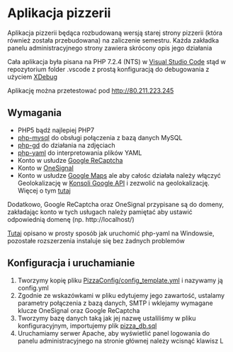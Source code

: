 # Aplikacja pizzerii
Aplikacja pizzerii będąca rozbudowaną wersją starej strony pizzerii (która również została przebudowana) na zaliczenie semestru. Każda zakładka panelu administracyjnego strony zawiera skrócony opis jego działania

Cała aplikacja była pisana na PHP 7.2.4 (NTS) w [Visual Studio Code](https://code.visualstudio.com/) stąd w repozytorium folder .vscode z prostą konfiguracją do debugowania z użyciem [XDebug](https://marketplace.visualstudio.com/items?itemName=felixfbecker.php-debug)

Aplikację można przetestować pod http://80.211.223.245
## Wymagania
* PHP5 bądź najlepiej PHP7
* [php-mysql](http://php.net/manual/en/ref.pdo-mysql.php) do obsługi połączenia z bazą danych MySQL
* [php-gd](http://php.net/manual/en/book.image.php) do działania na zdjęciach
* [php-yaml](http://php.net/manual/en/book.yaml.php) do interpretowania plików YAML
* Konto w usłudze [Google ReCaptcha](https://www.google.com/recaptcha/intro/android.html)
* Konto w [OneSignal](https://onesignal.com/)
* Konto w usłudze [Google Maps](https://developers.google.com/maps/documentation/javascript/get-api-key) ale aby całośc działała należy włączyć Geolokalizację w [Konsoli Google API](https://console.developers.google.com/apis/dashboard?) i zezwolić na geolokalizację. Więcej o tym [tutaj](https://developers.google.com/maps/documentation/geolocation/intro)

Dodatkowo, Google ReCaptcha oraz OneSignal przypisane są do domeny, zakładając konto w tych usługach należy pamiętać aby ustawić odpowiednią domenę (np. http://localhost/)

[Tutaj](https://github.com/xy2z/PineDocs/wiki/Install-YAML-extension-for-PHP-7.0-(Windows---Ubuntu)) opisano w prosty sposób jak uruchomić php-yaml na Windowsie, pozostałe rozszerzenia instaluje się bez żadnych problemów
## Konfiguracja i uruchamianie
1. Tworzymy kopię pliku [PizzaConfig/config_template.yml](https://github.com/kbacia7/php-pizza_webapp/blob/master/PizzaConfig/config_template.yaml) i nazywamy ją config.yml
2. Zgodnie ze wskazówkami w pliku edytujemy jego zawartość, ustalamy parametry połączenia z bazą danych, SMTP i wklejamy wymagane klucze OneSignal oraz Google ReCaptcha
3. Tworzymy bazę danych taką jak jej nazwę ustaliliśmy w pliku konfiguracyjnym, importujemy plik [pizza_db.sql](https://github.com/kbacia7/php-pizza_webapp/blob/master/pizza_db.sql)
4. Uruchamiamy serwer Apache, aby wyświetlić panel logowania do panelu administracyjnego na stronie głównej należy wcisnąć klawisz L
